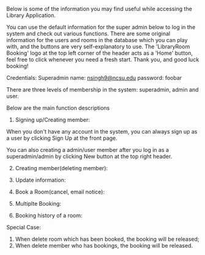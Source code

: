 Below is some of the information you may find useful while accessing the Library Application.

You can use the default information for the super admin below to log in the system and check out various functions. There are some original information for the users and rooms in the database which you can play with, and the buttons are very self-explanatory to use. The 'LibraryRoom Booking' logo at the top left corner of the header acts as a 'Home' button, feel free to click whenever you need a fresh start. Thank you, and good luck booking!


Credentials:
Superadmin name: nsingh9@ncsu.edu
password: foobar


There are three levels of membership in the system: superadmin, admin and user.

Below are the main function descriptions

1. Signing up/Creating member:

  When you don't have any account in the system, you can always sign up as a user by clicking Sign Up at the front page. 

  You can also creating a admin/user member after you log in as a superadmin/admin by clicking New button at the top right header.

2. Creating member(deleting member):

3. Update information:

4. Book a Room(cancel, email notice):

5. Multiplte Booking:

6. Booking history of a room:





Special Case:
1. When delete room which has been booked, the booking will be released;
2. When delete member who has bookings, the booking will be released.



